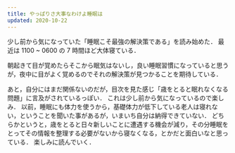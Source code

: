```yaml
---
title: やっぱりさ大事なわけよ睡眠は
updated: 2020-10-22
---
```


少し前から気になっていた「睡眠こそ最強の解決策である」を読み始めた．
最近は 1100 ~ 0600 の 7 時間ほど大体寝ている．

朝起きて目が覚めたらそこから眠気はないし，良い睡眠習慣になっていると思うが，夜中に目がよく覚めるのでそれの解決策が見つかることを期待している．

あと，自分にはまだ関係ないのだが，目次を見た感じ「歳をとると眠れなくなる問題」に言及がされているっぽい．
これは少し前から気になっているので楽しみ．
以前，睡眠にも体力を使うから，基礎体力が低下している老人は寝れない，ということを聞いた事があるが，いまいち自分は納得できていない．
どちらかというと，歳をとると日々新しいことに遭遇する機会が減り，その分睡眠をとってその情報を整理する必要がないから寝なくなる，とかだと面白いなと思っている．
楽しみに読んでいく．
